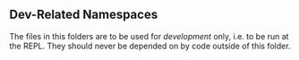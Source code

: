 ## Dev-Related Namespaces

The files in this folders are to be used for _development_ only, i.e. to be run at the REPL. They should never be depended on by code outside of this folder.
